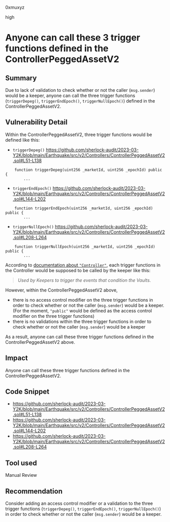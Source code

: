 0xmuxyz

high

# Anyone can call these 3 trigger functions defined in the ControllerPeggedAssetV2

## Summary
Due to lack of validation to check whether or not the caller (`msg.sender`) would be a keeper, anyone can call the three trigger functions (`triggerDepeg()`, `triggerEndEpoch()`, `triggerNullEpoch()`) defined in the ControllerPeggedAssetV2.

## Vulnerability Detail

Within the ControllerPeggedAssetV2, 
three trigger functions would be defined like this:
- `triggerDepeg()`
   https://github.com/sherlock-audit/2023-03-Y2K/blob/main/Earthquake/src/v2/Controllers/ControllerPeggedAssetV2.sol#L51-L138
```solidity
    function triggerDepeg(uint256 _marketId, uint256 _epochId) public {
        ...
```

- `triggerEndEpoch()`
   https://github.com/sherlock-audit/2023-03-Y2K/blob/main/Earthquake/src/v2/Controllers/ControllerPeggedAssetV2.sol#L144-L202
```solidity
    function triggerEndEpoch(uint256 _marketId, uint256 _epochId) public {
        ...
```

- `triggerNullEpoch()`
  https://github.com/sherlock-audit/2023-03-Y2K/blob/main/Earthquake/src/v2/Controllers/ControllerPeggedAssetV2.sol#L208-L264
```solidity
    function triggerNullEpoch(uint256 _marketId, uint256 _epochId) public {
        ...
```

According to [documentation about `"Controller"`](https://y2k-finance.gitbook.io/y2k-finance/products/earthquake/contracts-and-audits/system-architecture#controller), each trigger functions in the Controller would be supposed to be called by the keeper like this:
> _Used by Keepers to trigger the events that condition the Vaults._

However, within the ControllerPeggedAssetV2 above,
- there is no access control modifier on the three trigger functions in order to check whether or not the caller (`msg.sender`) would be a keeper. (For the moment, `"public"` would be defined as the access control modifier on the three trigger functions)
- there is no validations within the three trigger functions  in order to check whether or not the caller (`msg.sender`) would be a keeper

As a result, anyone can call these three trigger functions defined in the ControllerPeggedAssetV2 above.


## Impact
Anyone can call these three trigger functions defined in the ControllerPeggedAssetV2.

## Code Snippet
- https://github.com/sherlock-audit/2023-03-Y2K/blob/main/Earthquake/src/v2/Controllers/ControllerPeggedAssetV2.sol#L51-L138
- https://github.com/sherlock-audit/2023-03-Y2K/blob/main/Earthquake/src/v2/Controllers/ControllerPeggedAssetV2.sol#L144-L202
- https://github.com/sherlock-audit/2023-03-Y2K/blob/main/Earthquake/src/v2/Controllers/ControllerPeggedAssetV2.sol#L208-L264

## Tool used
Manual Review

## Recommendation
Consider adding an access control modifier or a validation to the three trigger functions (`triggerDepeg()`, `triggerEndEpoch()`, `triggerNullEpoch()`) in order to check whether or not the caller (`msg.sender`) would be a keeper.
